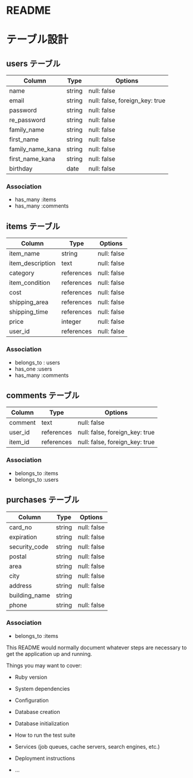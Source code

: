 # README
# テーブル設計

## users テーブル

| Column             | Type     | Options                       |
| ------------------ | ------   | ------------------------------|
| name               | string   | null: false                   |
| email              | string   | null: false, foreign_key: true|
| password           | string   | null: false                   |
| re_password        | string   | null: false                   |
| family_name        | string   | null: false                   |
| first_name         | string   | null: false                   |
| family_name_kana   | string   | null: false                   |
| first_name_kana    | string   | null: false                   |
| birthday           | date     | null: false                   |


### Association

- has_many :items
- has_many :comments

## items テーブル

| Column             | Type       | Options     |
| ------             | ------     | ----------- |
| item_name          | string     | null: false |
| item_description   | text       | null: false |
| category           | references | null: false |
| item_condition     | references | null: false |
| cost               | references | null: false |
| shipping_area      | references | null: false |
| shipping_time      | references | null: false |
| price              | integer    | null: false |
| user_id            | references | null: false |

### Association

- belongs_to : users 
- has_one :users
- has_many :comments

## comments テーブル

| Column    | Type       | Options                        |
| ------    | ---------- | ------------------------------ |
| comment   | text       | null: false                    |
| user_id   | references | null: false, foreign_key: true |
| item_id   | references | null: false, foreign_key: true |

### Association

- belongs_to :items
- belongs_to :users

## purchases テーブル

| Column             | Type   | Options     |
| ------------------ | ------ | ----------- |
| card_no            | string | null: false |
| expiration         | string | null: false |
| security_code      | string | null: false |
| postal             | string | null: false |
| area               | string | null: false |
| city               | string | null: false |
| address            | string | null: false |
| building_name      | string |             |
| phone              | string | null: false |

### Association

- belongs_to :items



This README would normally document whatever steps are necessary to get the
application up and running.

Things you may want to cover:

* Ruby version

* System dependencies

* Configuration

* Database creation

* Database initialization

* How to run the test suite

* Services (job queues, cache servers, search engines, etc.)

* Deployment instructions

* ...
